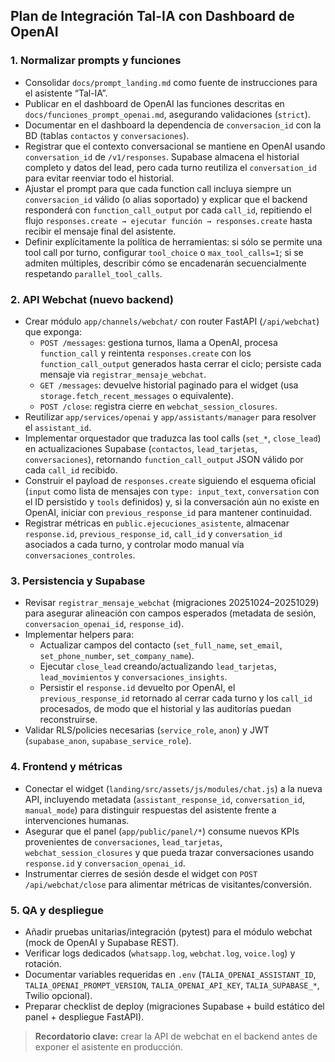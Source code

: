 ## Plan de Integración Tal-IA con Dashboard de OpenAI

### 1. Normalizar prompts y funciones
- Consolidar `docs/prompt_landing.md` como fuente de instrucciones para el asistente “Tal-IA”.
- Publicar en el dashboard de OpenAI las funciones descritas en `docs/funciones_prompt_openai.md`, asegurando validaciones (`strict`).
- Documentar en el dashboard la dependencia de `conversacion_id` con la BD (tablas `contactos` y `conversaciones`).
- Registrar que el contexto conversacional se mantiene en OpenAI usando `conversation_id` de `/v1/responses`. Supabase almacena el historial completo y datos del lead, pero cada turno reutiliza el `conversation_id` para evitar reenviar todo el historial.
- Ajustar el prompt para que cada function call incluya siempre un `conversacion_id` válido (o alias soportado) y explicar que el backend responderá con `function_call_output` por cada `call_id`, repitiendo el flujo `responses.create → ejecutar función → responses.create` hasta recibir el mensaje final del asistente.
- Definir explícitamente la política de herramientas: si sólo se permite una tool call por turno, configurar `tool_choice` o `max_tool_calls=1`; si se admiten múltiples, describir cómo se encadenarán secuencialmente respetando `parallel_tool_calls`.

### 2. API Webchat (nuevo backend)
- Crear módulo `app/channels/webchat/` con router FastAPI (`/api/webchat`) que exponga:
  - `POST /messages`: gestiona turnos, llama a OpenAI, procesa `function_call` y reintenta `responses.create` con los `function_call_output` generados hasta cerrar el ciclo; persiste cada mensaje via `registrar_mensaje_webchat`.
  - `GET /messages`: devuelve historial paginado para el widget (usa `storage.fetch_recent_messages` o equivalente).
  - `POST /close`: registra cierre en `webchat_session_closures`.
- Reutilizar `app/services/openai` y `app/assistants/manager` para resolver el `assistant_id`.
- Implementar orquestador que traduzca las tool calls (`set_*`, `close_lead`) en actualizaciones Supabase (`contactos`, `lead_tarjetas`, `conversaciones`), retornando `function_call_output` JSON válido por cada `call_id` recibido.
- Construir el payload de `responses.create` siguiendo el esquema oficial (`input` como lista de mensajes con `type: input_text`, `conversation` con el ID persistido y `tools` definidos) y, si la conversación aún no existe en OpenAI, iniciar con `previous_response_id` para mantener continuidad.
- Registrar métricas en `public.ejecuciones_asistente`, almacenar `response.id`, `previous_response_id`, `call_id` y `conversation_id` asociados a cada turno, y controlar modo manual vía `conversaciones_controles`.

### 3. Persistencia y Supabase
- Revisar `registrar_mensaje_webchat` (migraciones 20251024–20251029) para asegurar alineación con campos esperados (metadata de sesión, `conversacion_openai_id`, `response_id`).
- Implementar helpers para:
  - Actualizar campos del contacto (`set_full_name`, `set_email`, `set_phone_number`, `set_company_name`).
  - Ejecutar `close_lead` creando/actualizando `lead_tarjetas`, `lead_movimientos` y `conversaciones_insights`.
  - Persistir el `response.id` devuelto por OpenAI, el `previous_response_id` retornado al cerrar cada turno y los `call_id` procesados, de modo que el historial y las auditorías puedan reconstruirse.
- Validar RLS/policies necesarias (`service_role`, `anon`) y JWT (`supabase_anon`, `supabase_service_role`).

### 4. Frontend y métricas
- Conectar el widget (`landing/src/assets/js/modules/chat.js`) a la nueva API, incluyendo metadata (`assistant_response_id`, `conversation_id`, `manual_mode`) para distinguir respuestas del asistente frente a intervenciones humanas.
- Asegurar que el panel (`app/public/panel/*`) consume nuevos KPIs provenientes de `conversaciones`, `lead_tarjetas`, `webchat_session_closures` y que pueda trazar conversaciones usando `response.id` y `conversacion_openai_id`.
- Instrumentar cierres de sesión desde el widget con `POST /api/webchat/close` para alimentar métricas de visitantes/conversión.

### 5. QA y despliegue
- Añadir pruebas unitarias/integración (pytest) para el módulo webchat (mock de OpenAI y Supabase REST).
- Verificar logs dedicados (`whatsapp.log`, `webchat.log`, `voice.log`) y rotación.
- Documentar variables requeridas en `.env` (`TALIA_OPENAI_ASSISTANT_ID`, `TALIA_OPENAI_PROMPT_VERSION`, `TALIA_OPENAI_API_KEY`, `TALIA_SUPABASE_*`, Twilio opcional).
- Preparar checklist de deploy (migraciones Supabase + build estático del panel + despliegue FastAPI).

> **Recordatorio clave:** crear la API de webchat en el backend antes de exponer el asistente en producción.
